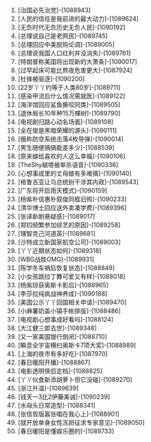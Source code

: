 
1. [治国必先治党]-[1088943]
1. [人民的信任是我前进的最大动力]-[1089624]
1. [无负时代无负历史无负人民]-[1090192]
1. [总理说自己是老网民]-[1089745]
1. [总理回应中美脱钩论调]-[1089005]
1. [总理说我国人口红利并没消失]-[1089761]
1. [特朗普称美国将出现新的大萧条]-[1090017]
1. [过早起床可能比熬夜危害更大]-[1087924]
1. [杜锋被驱逐]-[1090200]
1. [22岁丫丫约等于人类80岁]-[1089711]
1. [感染甲流后什么情况需就医]-[1089122]
1. [海洋馆回应鲨鱼撕咬同类]-[1089505]
1. [退休局长10年种15万棵树]-[1089790]
1. [电视剧归路心动名场面]-[1089108]
1. [全在俊是黑暗荣耀的源头]-[1090111]
1. [俄称防空系统击落4枚导弹]-[1090014]
1. [男生随便搞搞能差多少]-[1088539]
1. [原来嫁给喜欢的人这么幸福]-[1090106]
1. [TheShy越塔被单杀语音]-[1090336]
1. [心想事成里的丈母娘有多难搞]-[1090140]
1. [格鲁吉亚让乌总统别干涉其内政]-[1089543]
1. [广东将开启雨天模式]-[1090159]
1. [杨紫朴信惠朴叙俊同框旧照]-[1090233]
1. [清华博士回应送外卖凑学费]-[1089396]
1. [张译新剧悬疑感]-[1089017]
1. [郑钧频繁参加综艺的原因]-[1089258]
1. [理智克己河道英]-[1089681]
1. [沙特成立新国家航空公司]-[1089003]
1. [丫丫近期状态如何]-[1089318]
1. [WBG战胜OMG]-[1089931]
1. [陈学冬车祸后恢复状态]-[1088849]
1. [小女孩跳拉丁舞可爱又有样]-[1088018]
1. [杨紫琼获奥斯卡影后]-[1088965]
1. [李莎拉纯疯战神养成]-[1090188]
1. [美国公示丫丫回国相关申请]-[1089470]
1. [小麻薯奶盖小镇手帐排版]-[1088486]
1. [电视剧心想事成好看吗]-[1088124]
1. [大江健三郎去世]-[1089348]
1. [又一家美国银行倒闭]-[1088710]
1. [瞬息全宇宙横扫奥斯卡7项大奖]-[1088989]
1. [上海的夜市有多好吃]-[1087970]
1. [春日暖阳开播]-[1088867]
1. [电影透明侠侣定档]-[1088825]
1. [丫丫伙食新添胡萝卜但它没碰]-[1089270]
1. [浙江升温]-[1089639]
1. [钱天一3比2伊藤美诚]-[1090239]
1. [水母头日常造型]-[1088341]
1. [张信哲版嚣张唱在我心上]-[1088901]
1. [就开放单身女性冻卵征求专家意见]-[1089050]
1. [春日暖阳是懂娱乐圈的]-[1089733]